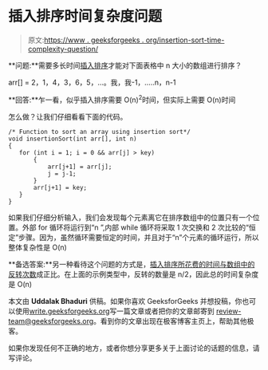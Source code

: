 # 插入排序时间复杂度问题

> 原文:[https://www . geeksforgeeks . org/insertion-sort-time-complexity-question/](https://www.geeksforgeeks.org/insertion-sort-time-complexity-question/)

**问题:**需要多长时间[插入排序](https://www.geeksforgeeks.org/insertion-sort/)才能对下面表格中 n 大小的数组进行排序？

arr[] = 2，1，4，3，6，5，…。我，我-1，…..n，n-1

**回答:**乍一看，似乎插入排序需要 O(n)<sup>2</sup>时间，但实际上需要 O(n)时间

怎么做？让我们仔细看看下面的代码。

```
/* Function to sort an array using insertion sort*/
void insertionSort(int arr[], int n)
{
   for (int i = 1; i = 0 && arr[j] > key)
       {
           arr[j+1] = arr[j];
           j = j-1;
       }
       arr[j+1] = key;
   }
}

```

如果我们仔细分析输入，我们会发现每个元素离它在排序数组中的位置只有一个位置。外部 for 循环将运行到“n ”,内部 while 循环将采取 1 次交换和 2 次比较的“恒定”步骤。因为，虽然循环需要恒定的时间，并且对于“n”个元素的循环运行，所以整体复杂性是 O(n)

**备选答案:**另一种看待这个问题的方式是，[插入排序所花费的时间与数组中的反转次数](https://www.geeksforgeeks.org/time-complexity-insertion-sort-inversions/)成正比。在上面的示例类型中，反转的数量是 n/2，因此总的时间复杂度是 O(n)

本文由 **Uddalak Bhaduri** 供稿。如果你喜欢 GeeksforGeeks 并想投稿，你也可以使用[write.geeksforgeeks.org](https://write.geeksforgeeks.org)写一篇文章或者把你的文章邮寄到 review-team@geeksforgeeks.org。看到你的文章出现在极客博客主页上，帮助其他极客。

如果你发现任何不正确的地方，或者你想分享更多关于上面讨论的话题的信息，请写评论。